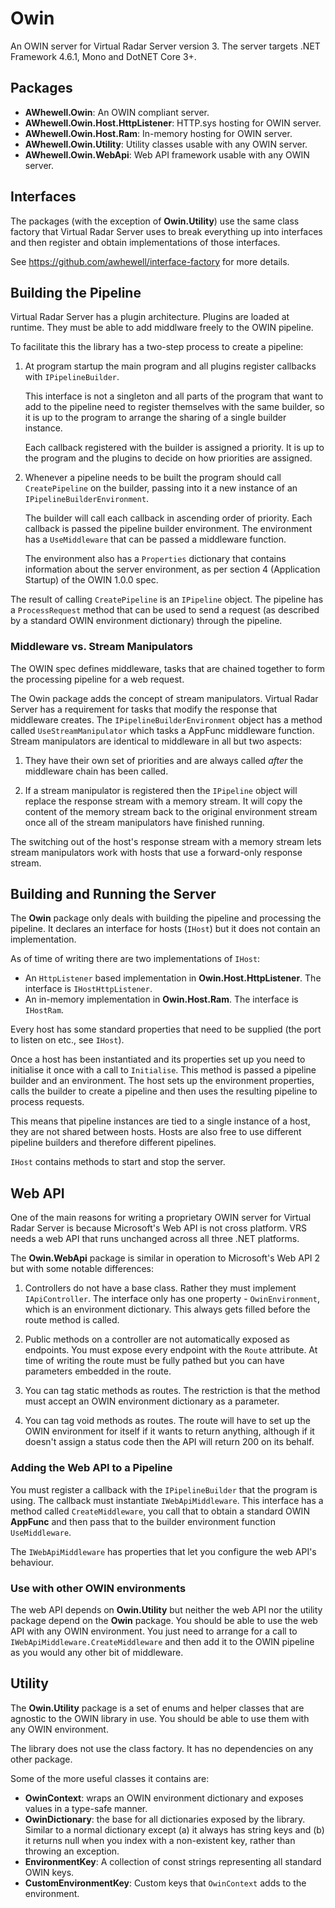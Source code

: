 # Owin
An OWIN server for Virtual Radar Server version 3. The server targets
.NET Framework 4.6.1, Mono and DotNET Core 3+.

## Packages
* **AWhewell.Owin**: An OWIN compliant server.
* **AWhewell.Owin.Host.HttpListener**: HTTP.sys hosting for OWIN server.
* **AWhewell.Owin.Host.Ram**: In-memory hosting for OWIN server.
* **AWhewell.Owin.Utility**: Utility classes usable with any OWIN server.
* **AWhewell.Owin.WebApi**: Web API framework usable with any OWIN server.

## Interfaces

The packages (with the exception of **Owin.Utility**) use the same class factory that
Virtual Radar Server uses to break everything up into interfaces and then register and
obtain implementations of those interfaces.

See https://github.com/awhewell/interface-factory for more details.

## Building the Pipeline

Virtual Radar Server has a plugin architecture. Plugins are loaded at runtime. They must
be able to add middlware freely to the OWIN pipeline.

To facilitate this the library has a two-step process to create a pipeline:

1. At program startup the main program and all plugins register callbacks with `IPipelineBuilder`.

   This interface is not a singleton and all parts of the program that want to add to the pipeline
   need to register themselves with the same builder, so it is up to the program to arrange the
   sharing of a single builder instance.

   Each callback registered with the builder is assigned a priority. It is up to the program and
   the plugins to decide on how priorities are assigned.

2. Whenever a pipeline needs to be built the program should call `CreatePipeline` on the builder,
   passing into it a new instance of an `IPipelineBuilderEnvironment`.

   The builder will call each callback in ascending order of priority. Each callback is passed the
   pipeline builder environment. The environment has a `UseMiddleware` that can be passed a middleware
   function.

   The environment also has a `Properties` dictionary that contains information about the server
   environment, as per section 4 (Application Startup) of the OWIN 1.0.0 spec.

The result of calling `CreatePipeline` is an `IPipeline` object. The pipeline has a `ProcessRequest`
method that can be used to send a request (as described by a standard OWIN environment dictionary)
through the pipeline.

### Middleware vs. Stream Manipulators

The OWIN spec defines middleware, tasks that are chained together to form the processing pipeline
for a web request.

The Owin package adds the concept of stream manipulators. Virtual Radar Server has a requirement
for tasks that modify the response that middleware creates. The `IPipelineBuilderEnvironment`
object has a method called `UseStreamManipulator` which tasks a AppFunc middleware function.
Stream manipulators are identical to middleware in all but two aspects:

1. They have their own set of priorities and are always called *after* the middleware chain has
   been called.

2. If a stream manipulator is registered then the `IPipeline` object will replace the response
   stream with a memory stream. It will copy the content of the memory stream back to the original
   environment stream once all of the stream manipulators have finished running.

The switching out of the host's response stream with a memory stream lets stream manipulators work
with hosts that use a forward-only response stream.

## Building and Running the Server

The **Owin** package only deals with building the pipeline and processing the pipeline. It declares an
interface for hosts (`IHost`) but it does not contain an implementation.

As of time of writing there are two implementations of `IHost`:

* An `HttpListener` based implementation in **Owin.Host.HttpListener**. The interface is
  `IHostHttpListener`.
* An in-memory implementation in **Owin.Host.Ram**. The interface is `IHostRam`.

Every host has some standard properties that need to be supplied (the port to listen on etc., see
`IHost`).

Once a host has been instantiated and its properties set up you need to initialise it once with
a call to `Initialise`. This method is passed a pipeline builder and an environment. The host
sets up the environment properties, calls the builder to create a pipeline and then uses the
resulting pipeline to process requests.

This means that pipeline instances are tied to a single instance of a host, they are not shared
between hosts. Hosts are also free to use different pipeline builders and therefore different
pipelines.

`IHost` contains methods to start and stop the server.

## Web API

One of the main reasons for writing a proprietary OWIN server for Virtual Radar Server is because
Microsoft's Web API is not cross platform. VRS needs a web API that runs unchanged across all three
.NET platforms.

The **Owin.WebApi** package is similar in operation to Microsoft's Web API 2 but with some notable
differences:

1. Controllers do not have a base class. Rather they must implement `IApiController`. The interface
   only has one property - `OwinEnvironment`, which is an environment dictionary. This always gets
   filled before the route method is called.

2. Public methods on a controller are not automatically exposed as endpoints. You must expose every
   endpoint with the `Route` attribute. At time of writing the route must be fully pathed but you
   can have parameters embedded in the route.

3. You can tag static methods as routes. The restriction is that the method must accept an OWIN
   environment dictionary as a parameter.

4. You can tag void methods as routes. The route will have to set up the OWIN environment for itself
   if it wants to return anything, although if it doesn't assign a status code then the API will
   return 200 on its behalf.

### Adding the Web API to a Pipeline

You must register a callback with the `IPipelineBuilder` that the program is using. The callback
must instantiate `IWebApiMiddleware`. This interface has a method called `CreateMiddleware`, you
call that to obtain a standard OWIN **AppFunc** and then pass that to the builder environment
function `UseMiddleware`.

The `IWebApiMiddleware` has properties that let you configure the web API's behaviour.

### Use with other OWIN environments

The web API depends on **Owin.Utility** but neither the web API nor the utility package depend on
the **Owin** package. You should be able to use the web API with any OWIN environment. You just
need to arrange for a call to `IWebApiMiddleware.CreateMiddleware` and then add it to the OWIN
pipeline as you would any other bit of middleware.

## Utility

The **Owin.Utility** package is a set of enums and helper classes that are agnostic to the
OWIN library in use. You should be able to use them with any OWIN environment.

The library does not use the class factory. It has no dependencies on any other package.

Some of the more useful classes it contains are:

* **OwinContext**: wraps an OWIN environment dictionary and exposes values in a type-safe manner.
* **OwinDictionary**: the base for all dictionaries exposed by the library. Similar to a normal
  dictionary except (a) it always has string keys and (b) it returns null when you index with a
  non-existent key, rather than throwing an exception.
* **EnvironmentKey**: A collection of const strings representing all standard OWIN keys.
* **CustomEnvironmentKey**: Custom keys that `OwinContext` adds to the environment.
 